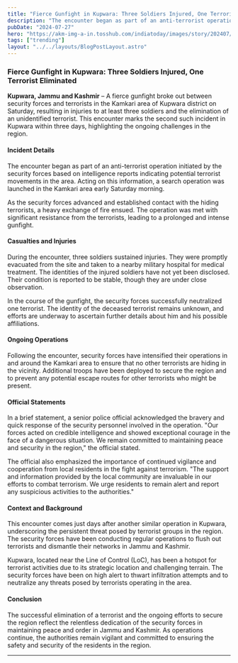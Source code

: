 ```yaml
---
title: "Fierce Gunfight in Kupwara: Three Soldiers Injured, One Terrorist Eliminated"
description: "The encounter began as part of an anti-terrorist operation initiated by the security forces based on intelligence reports indicating "
pubDate: "2024-07-27"
hero: "https://akm-img-a-in.tosshub.com/indiatoday/images/story/202407/kupwara-encounter-271011607-16x9_0.jpg?VersionId=.ZTZxdC3Xrh7zS0Qu85Cy.hD3iUMEyPw?size=647:363"
tags: ["trending"]
layout: "../../layouts/BlogPostLayout.astro"
---
```

### Fierce Gunfight in Kupwara: Three Soldiers Injured, One Terrorist Eliminated

**Kupwara, Jammu and Kashmir** – A fierce gunfight broke out between security forces and terrorists in the Kamkari area of Kupwara district on Saturday, resulting in injuries to at least three soldiers and the elimination of an unidentified terrorist. This encounter marks the second such incident in Kupwara within three days, highlighting the ongoing challenges in the region.

#### Incident Details

The encounter began as part of an anti-terrorist operation initiated by the security forces based on intelligence reports indicating potential terrorist movements in the area. Acting on this information, a search operation was launched in the Kamkari area early Saturday morning.

As the security forces advanced and established contact with the hiding terrorists, a heavy exchange of fire ensued. The operation was met with significant resistance from the terrorists, leading to a prolonged and intense gunfight.

#### Casualties and Injuries

During the encounter, three soldiers sustained injuries. They were promptly evacuated from the site and taken to a nearby military hospital for medical treatment. The identities of the injured soldiers have not yet been disclosed. Their condition is reported to be stable, though they are under close observation.

In the course of the gunfight, the security forces successfully neutralized one terrorist. The identity of the deceased terrorist remains unknown, and efforts are underway to ascertain further details about him and his possible affiliations.

#### Ongoing Operations

Following the encounter, security forces have intensified their operations in and around the Kamkari area to ensure that no other terrorists are hiding in the vicinity. Additional troops have been deployed to secure the region and to prevent any potential escape routes for other terrorists who might be present.

#### Official Statements

In a brief statement, a senior police official acknowledged the bravery and quick response of the security personnel involved in the operation. "Our forces acted on credible intelligence and showed exceptional courage in the face of a dangerous situation. We remain committed to maintaining peace and security in the region," the official stated.

The official also emphasized the importance of continued vigilance and cooperation from local residents in the fight against terrorism. "The support and information provided by the local community are invaluable in our efforts to combat terrorism. We urge residents to remain alert and report any suspicious activities to the authorities."

#### Context and Background

This encounter comes just days after another similar operation in Kupwara, underscoring the persistent threat posed by terrorist groups in the region. The security forces have been conducting regular operations to flush out terrorists and dismantle their networks in Jammu and Kashmir.

Kupwara, located near the Line of Control (LoC), has been a hotspot for terrorist activities due to its strategic location and challenging terrain. The security forces have been on high alert to thwart infiltration attempts and to neutralize any threats posed by terrorists operating in the area.

#### Conclusion

The successful elimination of a terrorist and the ongoing efforts to secure the region reflect the relentless dedication of the security forces in maintaining peace and order in Jammu and Kashmir. As operations continue, the authorities remain vigilant and committed to ensuring the safety and security of the residents in the region.

---